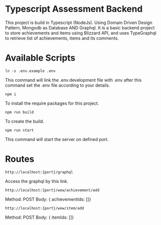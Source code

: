 # Typescript Assessment Backend

This project is build in Typescript (NodeJs). Using Domain Driven Design Pattern, Mongodb as Database AND Graphql. It is a basic backend project to store achievements and items using Blizzard API, and uses TypeGraphql to retrieve list of achievements, items and its comments.

# Available Scripts

```ln -s .env.example .env```

This command will link the .env.development file with .env after this command set the .env file according to your details.

```npm i```

To install the require packages for this project.

```npm run build```

To create the build.

```npm run start```

This command will start the server on defined port.

# Routes

`http://localhost:{port}/graphql`

Access the graphql by this link.

`http://localhost:{port}/wow/achievement/add`

Method: POST
Body: { achievementIds: []}

`http://localhost:{port}/wow/item/add`

Method: POST
Body: { itemIds: []}
